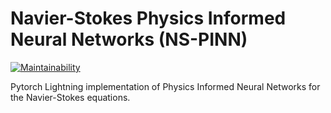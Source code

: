 # Navier-Stokes Physics Informed Neural Networks (NS-PINN)

[![Maintainability](https://api.codeclimate.com/v1/badges/0430c048641812716970/maintainability)](https://codeclimate.com/github/marcelo-lemos/ns-pinn/maintainability)

Pytorch Lightning implementation of Physics Informed Neural Networks for the Navier-Stokes equations.

